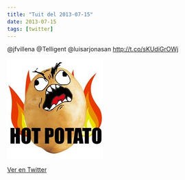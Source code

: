 ```yaml
---
title: "Tuit del 2013-07-15"
date: 2013-07-15
tags: [twitter]
---
```


@jfvillena @Telligent @luisarjonasan http://t.co/sKUdiGrOWj

![Imagen](/assets/images/356884717150298112-BPPowmfCYAAcUWs.png)

[Ver en Twitter](https://twitter.com/i/web/status/356884717150298112)
